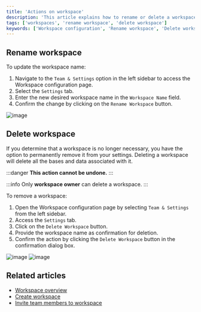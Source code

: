 ```yaml
---
title: 'Actions on workspace'
description: 'This article explains how to rename or delete a workspace.'
tags: ['workspaces', 'rename workspace', 'delete workspace']
keywords: ['Workspace configuration', 'Rename workspace', 'Delete workspace', 'Workspace actions', 'Workspace management', 'Workspace administration', 'Workspace settings', 'Workspace organization']
---
```



## Rename workspace

To update the workspace name:

1. Navigate to the `Team & Settings` option in the left sidebar to access the Workspace configuration page.
2. Select the `Settings` tab.
3. Enter the new desired workspace name in the `Workspace Name` field.
4. Confirm the change by clicking on the `Rename Workspace` button.

![image](/img/v2/workspace/rename-workspace.png)

## Delete workspace
If you determine that a workspace is no longer necessary, you have the option to permanently remove it from your settings. Deleting a workspace will delete all the bases and data associated with it.

:::danger
**This action cannot be undone.**
:::

:::info
Only **workspace owner** can delete a workspace.
:::

To remove a workspace:

1. Open the Workspace configuration page by selecting `Team & Settings` from the left sidebar.
2. Access the `Settings` tab.
3. Click on the `Delete Workspace` button.
4. Provide the workspace name as confirmation for deletion.
5. Confirm the action by clicking the `Delete Workspace` button in the confirmation dialog box.

![image](/img/v2/workspace/delete-workspace.png)
![image](/img/v2/workspace/delete-workspace-confirmation.png)

## Related articles
- [Workspace overview](/workspaces/workspace-overview)
- [Create workspace](/workspaces/create-workspace)
- [Invite team members to workspace](/workspaces/workspace-collaboration)
